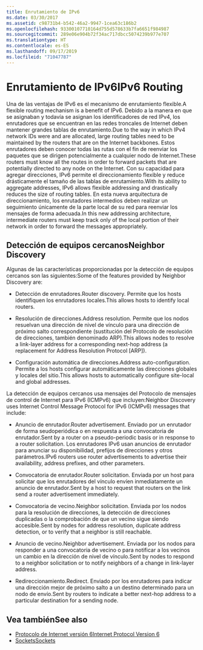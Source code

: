```yaml
---
title: Enrutamiento de IPv6
ms.date: 03/30/2017
ms.assetid: c98731b4-b542-46a2-9947-1cea63c186b2
ms.openlocfilehash: 93300107710164d755d578633b7fa6651f984987
ms.sourcegitcommit: 289e06e904b72f34ac717dbcc5074239b977e707
ms.translationtype: HT
ms.contentlocale: es-ES
ms.lasthandoff: 09/17/2019
ms.locfileid: "71047787"
---
```

# <a name="ipv6-routing"></a><span data-ttu-id="71ca3-102">Enrutamiento de IPv6</span><span class="sxs-lookup"><span data-stu-id="71ca3-102">IPv6 Routing</span></span>
<span data-ttu-id="71ca3-103">Una de las ventajas de IPv6 es el mecanismo de enrutamiento flexible.</span><span class="sxs-lookup"><span data-stu-id="71ca3-103">A flexible routing mechanism is a benefit of IPv6.</span></span> <span data-ttu-id="71ca3-104">Debido a la manera en que se asignaban y todavía se asignan los identificadores de red IPv4, los enrutadores que se encuentran en las redes troncales de Internet deben mantener grandes tablas de enrutamiento.</span><span class="sxs-lookup"><span data-stu-id="71ca3-104">Due to the way in which IPv4 network IDs were and are allocated, large routing tables need to be maintained by the routers that are on the Internet backbones.</span></span> <span data-ttu-id="71ca3-105">Estos enrutadores deben conocer todas las rutas con el fin de reenviar los paquetes que se dirigen potencialmente a cualquier nodo de Internet.</span><span class="sxs-lookup"><span data-stu-id="71ca3-105">These routers must know all the routes in order to forward packets that are potentially directed to any node on the Internet.</span></span> <span data-ttu-id="71ca3-106">Con su capacidad para agregar direcciones, IPv6 permite el direccionamiento flexible y reduce drásticamente el tamaño de las tablas de enrutamiento.</span><span class="sxs-lookup"><span data-stu-id="71ca3-106">With its ability to aggregate addresses, IPv6 allows flexible addressing and drastically reduces the size of routing tables.</span></span> <span data-ttu-id="71ca3-107">En esta nueva arquitectura de direccionamiento, los enrutadores intermedios deben realizar un seguimiento únicamente de la parte local de su red para reenviar los mensajes de forma adecuada.</span><span class="sxs-lookup"><span data-stu-id="71ca3-107">In this new addressing architecture, intermediate routers must keep track only of the local portion of their network in order to forward the messages appropriately.</span></span>  
  
## <a name="neighbor-discovery"></a><span data-ttu-id="71ca3-108">Detección de equipos cercanos</span><span class="sxs-lookup"><span data-stu-id="71ca3-108">Neighbor Discovery</span></span>  
 <span data-ttu-id="71ca3-109">Algunas de las características proporcionadas por la detección de equipos cercanos son las siguientes:</span><span class="sxs-lookup"><span data-stu-id="71ca3-109">Some of the features provided by Neighbor Discovery are:</span></span>  
  
- <span data-ttu-id="71ca3-110">Detección de enrutadores.</span><span class="sxs-lookup"><span data-stu-id="71ca3-110">Router discovery.</span></span> <span data-ttu-id="71ca3-111">Permite que los hosts identifiquen los enrutadores locales.</span><span class="sxs-lookup"><span data-stu-id="71ca3-111">This allows hosts to identify local routers.</span></span>  
  
- <span data-ttu-id="71ca3-112">Resolución de direcciones.</span><span class="sxs-lookup"><span data-stu-id="71ca3-112">Address resolution.</span></span> <span data-ttu-id="71ca3-113">Permite que los nodos resuelvan una dirección de nivel de vínculo para una dirección de próximo salto correspondiente (sustitución del Protocolo de resolución de direcciones, también denominado ARP).</span><span class="sxs-lookup"><span data-stu-id="71ca3-113">This allows nodes to resolve a link-layer address for a corresponding next-hop address (a replacement for Address Resolution Protocol [ARP]).</span></span>  
  
- <span data-ttu-id="71ca3-114">Configuración automática de direcciones.</span><span class="sxs-lookup"><span data-stu-id="71ca3-114">Address auto-configuration.</span></span> <span data-ttu-id="71ca3-115">Permite a los hosts configurar automáticamente las direcciones globales y locales del sitio.</span><span class="sxs-lookup"><span data-stu-id="71ca3-115">This allows hosts to automatically configure site-local and global addresses.</span></span>  
  
 <span data-ttu-id="71ca3-116">La detección de equipos cercanos usa mensajes del Protocolo de mensajes de control de Internet para IPv6 (ICMPv6) que incluyen:</span><span class="sxs-lookup"><span data-stu-id="71ca3-116">Neighbor Discovery uses Internet Control Message Protocol for IPv6 (ICMPv6) messages that include:</span></span>  
  
- <span data-ttu-id="71ca3-117">Anuncio de enrutador.</span><span class="sxs-lookup"><span data-stu-id="71ca3-117">Router advertisement.</span></span> <span data-ttu-id="71ca3-118">Enviado por un enrutador de forma seudoperiódica o en respuesta a una convocatoria de enrutador.</span><span class="sxs-lookup"><span data-stu-id="71ca3-118">Sent by a router on a pseudo-periodic basis or in response to a router solicitation.</span></span> <span data-ttu-id="71ca3-119">Los enrutadores IPv6 usan anuncios de enrutador para anunciar su disponibilidad, prefijos de direcciones y otros parámetros.</span><span class="sxs-lookup"><span data-stu-id="71ca3-119">IPv6 routers use router advertisements to advertise their availability, address prefixes, and other parameters.</span></span>  
  
- <span data-ttu-id="71ca3-120">Convocatoria de enrutador.</span><span class="sxs-lookup"><span data-stu-id="71ca3-120">Router solicitation.</span></span> <span data-ttu-id="71ca3-121">Enviada por un host para solicitar que los enrutadores del vínculo envíen inmediatamente un anuncio de enrutador.</span><span class="sxs-lookup"><span data-stu-id="71ca3-121">Sent by a host to request that routers on the link send a router advertisement immediately.</span></span>  
  
- <span data-ttu-id="71ca3-122">Convocatoria de vecino.</span><span class="sxs-lookup"><span data-stu-id="71ca3-122">Neighbor solicitation.</span></span> <span data-ttu-id="71ca3-123">Enviada por los nodos para la resolución de direcciones, la detección de direcciones duplicadas o la comprobación de que un vecino sigue siendo accesible.</span><span class="sxs-lookup"><span data-stu-id="71ca3-123">Sent by nodes for address resolution, duplicate address detection, or to verify that a neighbor is still reachable.</span></span>  
  
- <span data-ttu-id="71ca3-124">Anuncio de vecino.</span><span class="sxs-lookup"><span data-stu-id="71ca3-124">Neighbor advertisement.</span></span> <span data-ttu-id="71ca3-125">Enviada por los nodos para responder a una convocatoria de vecino o para notificar a los vecinos un cambio en la dirección de nivel de vínculo.</span><span class="sxs-lookup"><span data-stu-id="71ca3-125">Sent by nodes to respond to a neighbor solicitation or to notify neighbors of a change in link-layer address.</span></span>  
  
- <span data-ttu-id="71ca3-126">Redireccionamiento.</span><span class="sxs-lookup"><span data-stu-id="71ca3-126">Redirect.</span></span> <span data-ttu-id="71ca3-127">Enviado por los enrutadores para indicar una dirección mejor de próximo salto a un destino determinado para un nodo de envío.</span><span class="sxs-lookup"><span data-stu-id="71ca3-127">Sent by routers to indicate a better next-hop address to a particular destination for a sending node.</span></span>  
  
## <a name="see-also"></a><span data-ttu-id="71ca3-128">Vea también</span><span class="sxs-lookup"><span data-stu-id="71ca3-128">See also</span></span>

- [<span data-ttu-id="71ca3-129">Protocolo de Internet versión 6</span><span class="sxs-lookup"><span data-stu-id="71ca3-129">Internet Protocol Version 6</span></span>](internet-protocol-version-6.md)
- [<span data-ttu-id="71ca3-130">Sockets</span><span class="sxs-lookup"><span data-stu-id="71ca3-130">Sockets</span></span>](sockets.md)
